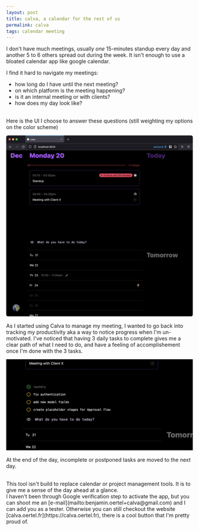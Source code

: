 ```yaml
---
layout: post
title: calva, a calendar for the rest of us
permalink: calva
tags: calendar meeting
---
```


I don't have much meetings, usually _one_ 15-minutes standup every day and another 5 to 6 others spread out during the week.
It isn't enough to use a bloated calendar app like google calendar.

I find it hard to navigate my meetings:

- how long do I have until the next meeting?
- on which platform is the meeting happening?
- is it an internal meeting or with clients?
- how does my day look like?

<br />
Here is the UI I choose to answer these questions (still weighting my options on the color scheme)

![Here is the UI I choose to answer these questions](/media/calva/calva.png)

As I started using Calva to manage my meeting, I wanted to go back into tracking my productivity aka a way to notice progress when I'm un-motivated.
I've noticed that having 3 daily tasks to complete gives me a clear path of what I need to do, and have a feeling of accomplishement once I'm done with
the 3 tasks.

![tasks](/media/calva/todo.png)

At the end of the day, incomplete or postponed tasks are moved to the next day.

<br />
This tool isn't build to replace calendar or project management tools. It is to give me a sense of the day ahead at a glance.

<br />
I haven't been through Google verification step to activate the app, but you can shoot me an [e-mail](mailto:benjamin.oertel+calva@gmail.com) and I can add you as a tester.
Otherwise you can still checkout the website [calva.oertel.fr](https://calva.oertel.fr), there is a cool button that I'm pretty proud of.
